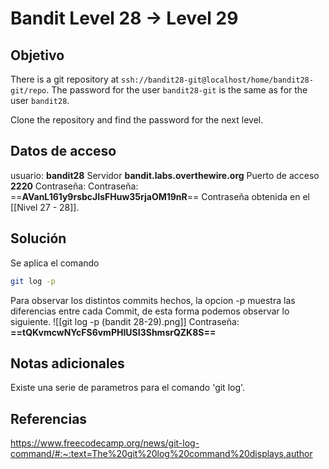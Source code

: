 # Bandit Level 28 → Level 29

## Objetivo
There is a git repository at `ssh://bandit28-git@localhost/home/bandit28-git/repo`. The password for the user `bandit28-git` is the same as for the user `bandit28`.

Clone the repository and find the password for the next level.
## Datos de acceso
usuario: **bandit28**
Servidor **bandit.labs.overthewire.org**
Puerto de acceso **2220**
Contraseña:  Contraseña:  ==**AVanL161y9rsbcJIsFHuw35rjaOM19nR**==
Contraseña obtenida en el [[Nivel 27 - 28]].
## Solución
Se aplica el comando 
``` bash
git log -p
```
Para observar los distintos commits hechos, la opcion -p muestra las diferencias entre cada Commit, de esta forma podemos observar lo siguiente.
![[git log -p (bandit 28-29).png]]
Contraseña: **==tQKvmcwNYcFS6vmPHIUSI3ShmsrQZK8S==**
## Notas adicionales
Existe una serie de parametros para el comando 'git log'.
## Referencias
https://www.freecodecamp.org/news/git-log-command/#:~:text=The%20git%20log%20command%20displays,author